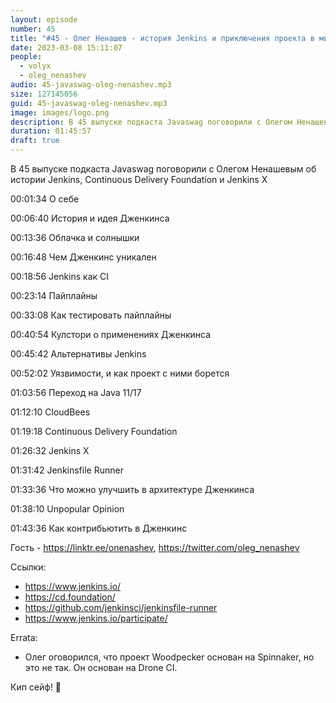 ```yaml
---
layout: episode
number: 45
title: "#45 - Олег Ненашев - история Jenkins и приключения проекта в мире Java"
date: 2023-03-08 15:11:07
people:
  - volyx
  - oleg_nenashev
audio: 45-javaswag-oleg-nenashev.mp3
size: 127145056
guid: 45-javaswag-oleg-nenashev.mp3
image: images/logo.png
description: В 45 выпуске подкаста Javaswag поговорили с Олегом Ненашевым об истории Jenkins, Continuous Delivery Foundation и об историях с 
duration: 01:45:57
draft: true
---
```


В 45 выпуске подкаста Javaswag поговорили с Олегом Ненашевым об истории Jenkins, Continuous Delivery Foundation и Jenkins X

00:01:34 О себе 

00:06:40 История и идея Дженкинса 

00:13:36 Облачка и солнышки 

00:16:48 Чем Дженкинс уникален 

00:18:56 Jenkins как CI  

00:23:14 Пайплайны 

00:33:08 Как тестировать пайплайны 

00:40:54 Кулстори о применениях Дженкинса 

00:45:42 Альтернативы Jenkins 

00:52:02 Уязвимости, и как проект с ними борется

01:03:56 Переход на Java 11/17 

01:12:10 CloudBees 

01:19:18 Continuous Delivery Foundation 

01:26:32 Jenkins X 

01:31:42 Jenkinsfile Runner 

01:33:36 Что можно улучшить в архитектуре Дженкинса 

01:38:10 Unpopular Opinion 

01:43:36 Как контрибьютить в Дженкинс

Гость - https://linktr.ee/onenashev, https://twitter.com/oleg_nenashev

Ссылки:
- https://www.jenkins.io/
- https://cd.foundation/
- https://github.com/jenkinsci/jenkinsfile-runner
- https://www.jenkins.io/participate/

Errata:
- Олег оговорился, что проект Woodpecker основан на Spinnaker, но это не так. Он основан на Drone CI.

Кип сейф! 🖖

